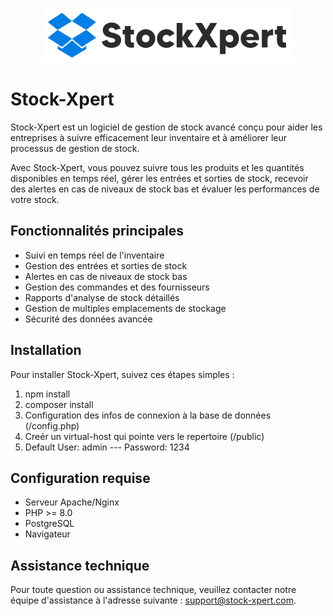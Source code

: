 <p align="center"><a href="" target="_blank"><img src="/public/vendors/images/logo_black.svg" width="400"></a></p>

# Stock-Xpert

Stock-Xpert est un logiciel de gestion de stock avancé conçu pour aider les entreprises à suivre efficacement leur inventaire et à améliorer leur processus de gestion de stock.

Avec Stock-Xpert, vous pouvez suivre tous les produits et les quantités disponibles en temps réel, gérer les entrées et sorties de stock, recevoir des alertes en cas de niveaux de stock bas et évaluer les performances de votre stock.

## Fonctionnalités principales

- Suivi en temps réel de l'inventaire
- Gestion des entrées et sorties de stock
- Alertes en cas de niveaux de stock bas
- Gestion des commandes et des fournisseurs
- Rapports d'analyse de stock détaillés
- Gestion de multiples emplacements de stockage
- Sécurité des données avancée

## Installation

Pour installer Stock-Xpert, suivez ces étapes simples :

1. npm install
2. composer install
3. Configuration des infos de connexion à la base de données (/config.php)
4. Creér un virtual-host qui pointe vers le repertoire (/public)
5. Default User: admin --- Password: 1234

## Configuration requise

- Serveur Apache/Nginx
- PHP >= 8.0
- PostgreSQL
- Navigateur

## Assistance technique

Pour toute question ou assistance technique, veuillez contacter notre équipe d'assistance à l'adresse suivante : support@stock-xpert.com.
